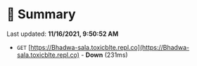 # 📖 Summary
Last updated: **11/16/2021, 9:50:52 AM**

- `GET` [https://Bhadwa-sala.toxicblte.repl.co](https://Bhadwa-sala.toxicblte.repl.co) - **Down** (231ms)
